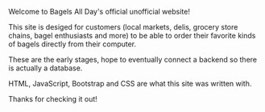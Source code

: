 Welcome to Bagels All Day's official unofficial website!

This site is desiged for customers (local markets, delis, grocery store chains, bagel enthusiasts and more) to be able to order their favorite kinds of bagels directly from their computer.

These are the early stages, hope to eventually connect a backend so there is actually a database.

HTML, JavaScript, Bootstrap and CSS are what this site was written with.

Thanks for checking it out!